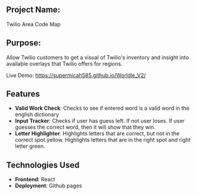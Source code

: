 ## Project Name: 
Twilio Area Code Map

## Purpose: 
Allow Twilio customers to get a visual of Twilio's inventory and insight into available overlays that Twilio offers for regions.

Live Demo: https://supermicah585.github.io/Worldle_V2/

## Features  
- **Valid Work Check**: Checks to see if entered word is a valid word in the english dictionary
- **Input Tracker**: Checks if user has guess left. If not user loses. If user guesses the correct word, then it will show that they win.
- **Letter Highlighter**: Highlights letters that are correct, but not in the correct spot yellow. Highlights letters that are in the right spot and right letter green.

## Technologies Used
- **Frontend**: React
- **Deployment**: Github pages
